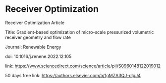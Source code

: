 # Receiver Optimization
Receiver Optimization Article

Title: Gradient-based optimization of micro-scale pressurized volumetric receiver geometry and flow rate

Journal: Renewable Energy

doi: 10.1016/j.renene.2022.12.105

link: https://www.sciencedirect.com/science/article/pii/S0960148122019012

50 days free link: https://authors.elsevier.com/a/1gMZA3QJ-dlgJ4
